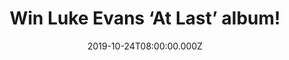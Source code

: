---
campaign-uuid: "c-4254ba62-e882-40f7-aad4-b2689307b903"
type: "Competition"
category: "Gifts"
date: "2019-10-24T08:00:00.000Z"
end-date: "2019-11-24T23:59:00.000Z"
disable-form: false
is_promoted: false
has_entry_page: true
title: "Win Luke Evans ‘At Last’ album!"
competition-description: "<p>Calling all Luke Evans fans, his brand new album its\
  \ finally here and we are giving it away to one lucky member! ‘At Last’ brings together\
  \ an eclectic collection of modern and classic songs, personally curated by Evans\
  \ to highlight and complement his unique delivery and vocal style!</p>\n<p>Want\
  \ it? Click below for a chance to win!</p>\n"
hero-header: "Win Luke Evans ‘At Last’ album!"
terms-confirmation: "N/A"
banner-img: "https://assets.expresslyapp.com/asset-011ff629-6fa8-480a-93b4-0fb5a37b97bb.jpg"
logo-left-href: "http://club.expressly.io"
logo-left-image: "https://assets.expresslyapp.com/asset-8feb5af4-b17d-4510-af29-abf64afd36bd.jpg"
logo-left-title: "Expressly club"
bg-image-hero: "https://assets.expresslyapp.com/asset-be49995d-7a98-47bc-9cb6-6be6c381a57c.jpg"
bg-image-first: "https://assets.expresslyapp.com/asset-c5767a33-0184-4784-8897-2f44614272bc.jpg"
section1-content: "<p>The bold and imaginative selection of songs that have been reimagined\
  \ by Evans include a huge, orchestral rendition of the Pat Benatar rock classic,\
  \ ‘Love Is A Battlefield’, which turns the track into something otherworldly along\
  \ side other modern classics such as U2’s ‘With Or Without You’, Maria McKee’s 90’\
  s power ballad ‘Show Me Heaven’ and Cher’s ‘If I Could Turn Back Time’, along with\
  \ the Etta James’ Jazz standard ‘At Last’ and ‘First Time Ever I Saw Your Face’\
  \ by Roberta Flack. \_ Recorded in 2019 at the world famous Sarm Studios in London,\
  \ Luke worked with producer Steve Anderson (Pet Shop Boys, Kylie Minogue, Britney\
  \ Spears, Take That), The Royal Philharmonic Orchestra, and in-demand string arranger/composer\
  \ Cliff Masterson (Kylie, Michael McDonald, Emeli Sandé), who’s stunning work has\
  \ been used across the world of film and music for decades.</p>\n"
entry-title: "Win Luke Evans ‘At Last’ album!"
entry-content: "<p>Enter the draw to win  Luke Evans ‘At Last’ album by completing\
  \ the form below before 23:59 on the 23rd of November 2019.</p>\n"
has-winner: false
prize-description: "Luke Evans ‘At Last’ album!"
special-conditions: "Multiple entries are allowed up to one every day.\r\n\r\nThis\
  \ competition is also available on: http://club.expressly.io/competitons/luke-evans-at-last-album"
country-restrictions:
- "GB"
---